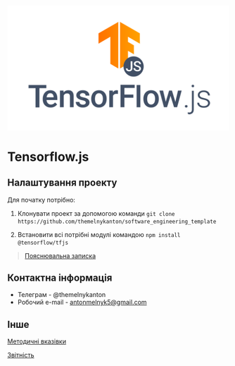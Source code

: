 ![logo](docs/tensorflow-js-logo-social.png)

# Tensorflow.js

## Налаштування проекту
Для початку потрібно:

1. Клонувати проект за допомогою команди `git clone https://github.com/themelnykanton/software_engineering_template`

2. Встановити всі потрібні модулі командою `npm install @tensorflow/tfjs`

>[Пояснювальна записка](docs/introduction.md)

## Контактна інформація
* Телеграм - @themelnykanton
* Робочий e-mail - antonmelnyk5@gmail.com

## Інше
[Методичні вказівки](https://jace-dev.herokuapp.com/design/js-talks#/)

[Звітність](https://drive.google.com/file/d/1A5Pxqb0Esy78t9xhMlkWzzx4chdkXAl2/view![img.png](img.png)?usp=sharing)
